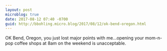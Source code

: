 ```yaml
---
layout: post
microblog: true
date: 2017-08-12 07:40 -0700
guid: http://bbohling.micro.blog/2017/08/12/ok-bend-oregon.html
---
```

OK Bend, Oregon, you just lost major points with me...opening your mom-n-pop coffee shops at 8am on the weekend is unacceptable.
